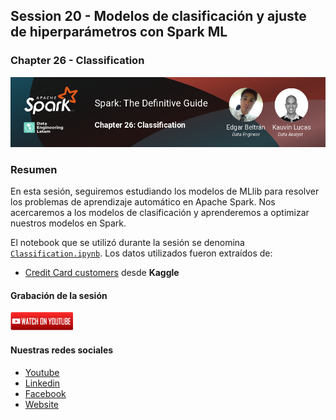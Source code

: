 ## Session 20 - Modelos de clasificación y ajuste de hiperparámetros con Spark ML
### Chapter 26 - Classification

![Banner Session 20](../assets/banner_session_20.png)

### Resumen
En esta sesión, seguiremos estudiando los modelos de MLlib para resolver los problemas de aprendizaje automático en Apache Spark. Nos acercaremos a los modelos de clasificación y aprenderemos a optimizar nuestros modelos en Spark.


El notebook que se utilizó durante la sesión se denomina [`Classification.ipynb`](Classification.ipynb). Los datos utilizados fueron extraídos de:
* [Credit Card customers](https://www.kaggle.com/datasets/sakshigoyal7/credit-card-customers) desde **Kaggle**

#### Grabación de la sesión
[![Watch Session 20](../assets/youtube.png)](https://www.youtube.com/watch?v=7_u37ugJB1A)


#### Nuestras redes sociales
* [Youtube](https://www.youtube.com/channel/UCqFCoUEvxR23ymmih0GD7mQ?sub_confirmation=1 'Subscríbate al canal')
* [Linkedin](https://www.linkedin.com/company/data-engineering-latam/ 'Síganos en Linkedin')
* [Facebook](https://www.facebook.com/dataengineeringlatam/ 'Síganos en Facebook')
* [Website](https://expy.bio/dataengineeringlatam 'Nuestro website')
